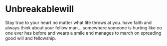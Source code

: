 # Unbreakablewill
Stay true to your heart no matter what life throws at you. have faith and always think about your fellow man... somewhere someone is hurting like no one ever has before and wears a smile and manages to march on spreading good will and fellowship.
